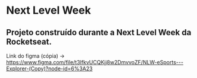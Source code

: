 # Next Level Week

## Projeto construído durante a Next Level Week da Rocketseat.

Link do figma (cópia) -> https://www.figma.com/file/t3IfkvUCQKjj8w2DmvvoZF/NLW-eSports---Explorer-(Copy)?node-id=6%3A23

